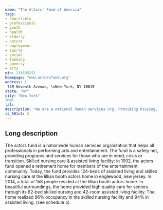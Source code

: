 ```yaml
---
name: "The Actors' Fund of America"
tags:
- charitable
- professional
- youth
- health
- elderly
- nature
- employment
- sports
- social
- funding
- poverty
- arts
ein: 131635251
homepage: "www.actorsfund.org"
address: |
 729 Seventh Avenue, \nNew York, NY 10019
state: "NY"
city: "New York"
lng: 
lat: 
description: "We are a national human services org. Providing housing, social svcs, health svcs, & employment/training programs to all performing arts and entertainment professionals. "
is_501c3: X
---
```


## Long description

The actors fund is a nationwide human services organization that helps all professionals in performing arts and entertainment. The fund is a safety net, providing programs and services for those who are in need, crisis or transition. Skilled nursing care & assisted living facility: in 1902, the actors fund opened a retirement home for members of the entertainment community. Today, the fund provides 124-beds of assisted living and skilled nursing care at the lillian booth actors home in englewood, new jersey. In 2014, a total of 158 people resided at the lillian booth actors home. In beautiful surroundings, the home provided high quality care for seniors through its 82-bed skilled nursing and 42-room assisted living facility. The home realized 96% occupancy in the skilled nursing facility and 94% in assisted living. (see schedule o). 
